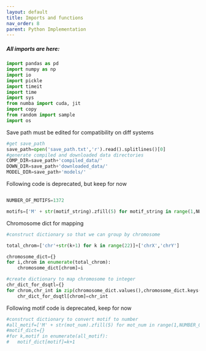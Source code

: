 ```yaml
---
layout: default
title: Imports and functions
nav_order: 8
parent: Python Implementation
---
```





##### All imports are here:

```python
import pandas as pd
import numpy as np
import io
import pickle
import timeit
import time
import sys
from numba import cuda, jit
import copy
from random import sample
import os
```

Save path must be edited for compatibility on diff systems

```python
#get save_path
save_path=open('save_path.txt','r').read().splitlines()[0]
#generate compiled and downloaded data directories
COMP_DIR=save_path+'compiled_data/'
DOWN_DIR=save_path+'downloaded_data/'
MODEL_DIR=save_path+'models/'
```


Following code is deprecated, but keep for now
```python

NUMBER_OF_MOTIFS=1372

motifs=['M' + str(motif_string).zfill(5) for motif_string in range(1,NUMBER_OF_MOTIFS+1)]
```
Chromosome dict for mapping

```python
#construct dictionary so that we can group by chromosome

total_chrom=['chr'+str(k+1) for k in range(22)]+['chrX','chrY']

chromosome_dict={}
for i,chrom in enumerate(total_chrom):
	chromosome_dict[chrom]=i

#create dictionary to map chromosome to integer
chr_dict_for_dsqtl={}
for chrom,chr_int in zip(chromosome_dict.values(),chromosome_dict.keys()):
	chr_dict_for_dsqtl[chrom]=chr_int
```

Following motif code is deprecated, keep for now
```python
#construct dictionary to convert motif to number 
#all_motif=['M' + str(mot_num).zfill(5) for mot_num in range(1,NUMBER_OF_MOTIFS+1)]
#motif_dict={}
#for k,motif in enumerate(all_motif):
#	motif_dict[motif]=k+1


```